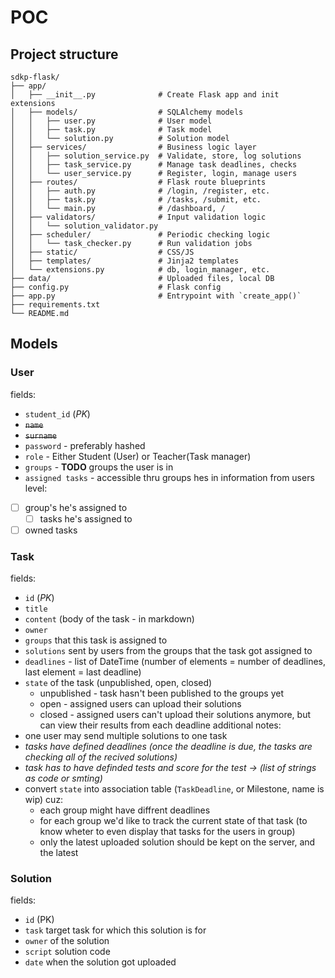 # POC
## Project structure
```text
sdkp-flask/
├── app/
│   ├── __init__.py              # Create Flask app and init extensions
│   ├── models/                  # SQLAlchemy models
│   │   ├── user.py              # User model
│   │   ├── task.py              # Task model
│   │   └── solution.py          # Solution model
│   ├── services/                # Business logic layer
│   │   ├── solution_service.py  # Validate, store, log solutions
│   │   ├── task_service.py      # Manage task deadlines, checks
│   │   └── user_service.py      # Register, login, manage users
│   ├── routes/                  # Flask route blueprints
│   │   ├── auth.py              # /login, /register, etc.
│   │   ├── task.py              # /tasks, /submit, etc.
│   │   └── main.py              # /dashboard, /
│   ├── validators/              # Input validation logic
│   │   └── solution_validator.py
│   ├── scheduler/               # Periodic checking logic
│   │   └── task_checker.py      # Run validation jobs
│   ├── static/                  # CSS/JS
│   ├── templates/               # Jinja2 templates
│   └── extensions.py            # db, login_manager, etc.
├── data/                        # Uploaded files, local DB
├── config.py                    # Flask config
├── app.py                       # Entrypoint with `create_app()`
├── requirements.txt
└── README.md
```

## Models
### User
fields:
- `student_id` (*PK*)
- ~~`name`~~
- ~~`surname`~~
- `password` - preferably hashed
- `role` - Either Student (User) or Teacher(Task manager)
- `groups` - **TODO** groups the user is in
- `assigned tasks` - accessible thru groups hes in
information from users level:
- [ ] group's he's assigned to 
    - [ ] tasks he's assigned to
- [ ] owned tasks
### Task
fields:
- `id` (*PK*)
- `title`
- `content` (body of the task - in markdown)
- `owner`
- `groups` that this task is assigned to
- `solutions` sent by users from the groups that the task got assigned to
- `deadlines` - list of DateTime (number of elements = number of deadlines, last element = last deadline)
- `state` of the task (unpublished, open, closed)
    - unpublished - task hasn't been published to the groups yet
    - open - assigned users can upload their solutions
    - closed - assigned users can't upload their solutions anymore, but can view their results from each deadline
additional notes:
- one user may send multiple solutions to one task
- *tasks have defined deadlines (once the deadline is due, the tasks are checking all of the recived solutions)*
- *task has to have definded tests and score for the test -> (list of strings as code or smting)*
- convert `state` into association table (`TaskDeadline`, or Milestone, name is wip) cuz:
    - each group might have diffrent deadlines
    - for each group we'd like to track the current state of that task 
    (to know wheter to even display that tasks for the users in group)
    - only the latest uploaded solution should be kept on the server, and the latest
### Solution
fields:
- `id` (PK)
- `task` target task for which this solution is for
- `owner` of the solution
- `script` solution code
- `date` when the solution got uploaded

